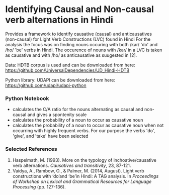 # Identifying Causal and Non-causal verb alternations in Hindi

Provides a framework to identify causative (causal) and anticausatives (non-causal) for Light Verb Constructions (LVC) found in Hindi
For the analysis the focus was on finding nouns occuring with both /kar/ 'do' and /ho/ 'be' verbs in Hindi. The occurence of nouns with /kar/ in a LVC is taken as causative and with /ho/ as anticausative as suugested in [2].

Data: HDTB corpus is used and can be downloaded from here: https://github.com/UniversalDependencies/UD_Hindi-HDTB

Python library: UDAPI can be downloaded from here: https://github.com/udapi/udapi-python

### Python Notebook
* calculates the C/A ratio for the nouns alternating as causal and non-causal and gives a spontenity scale
* calculates the probability of a noun to occur as causative noun
* calculates the probability of a noun to occur as causative noun when not occurring with highly frequent verbs. For our purpose the verbs 'do', 'give', and 'take' have been selected


### Selected References
1. Haspelmath, M. (1993). More on the typology of inchoative/causative verb alternations. *Causatives and transitivity*, 23, 87-121.
2. Vaidya, A., Rambow, O., & Palmer, M. (2014, August). Light verb constructions with ‘do’and ‘be’in Hindi: A TAG analysis. In *Proceedings of Workshop on Lexical and            Grammatical Resources for Language Processing* (pp. 127-136).
